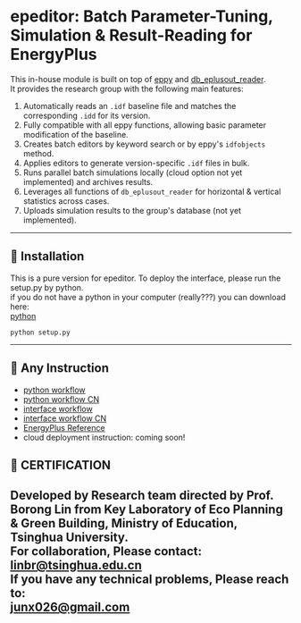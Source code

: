 # epeditor: Batch Parameter-Tuning, Simulation & Result-Reading for EnergyPlus

This in-house module is built on top of [eppy](https://eppy.readthedocs.io/en/latest/Main_Tutorial.html) 
and [db_eplusout_reader](https://github.com/DesignBuilderSoftware/db-eplusout-reader).  
It provides the research group with the following main features:

1. Automatically reads an `.idf` baseline file and matches the corresponding `.idd` for its version.
2. Fully compatible with all eppy functions, allowing basic parameter modification of the baseline.
3. Creates batch editors by keyword search or by eppy's `idfobjects` method.
4. Applies editors to generate version-specific `.idf` files in bulk.
5. Runs parallel batch simulations locally (cloud option not yet implemented) and archives results.
6. Leverages all functions of `db_eplusout_reader` for horizontal & vertical statistics across cases.
7. Uploads simulation results to the group's database (not yet implemented).

---

## 🔧 Installation

This is a pure version for epeditor. To deploy the interface, please run the setup.py by python.  
if you do not have a python in your computer (really???) you can download here:  
[python](https://www.python.org/downloads/release/python-3137/)  

```console
python setup.py
```

---

## 👀 Any Instruction
- [python workflow](doc/workflow.md)
- [python workflow CN](doc/workflow_CN.md)
- [interface workflow](doc/EpeditorWUserManual.pdf)
- [interface workflow CN](doc/EpeditorWUserManual_CN.pdf)
- [EnergyPlus Reference](https://energyplus.net/assets/nrel_custom/pdfs/pdfs_v25.1.0/InputOutputReference.pdf)
- cloud deployment instruction: coming soon!

## 🤗 CERTIFICATION
Developed by Research team directed by **Prof. Borong Lin** from Key Laboratory of Eco Planning & Green Building, Ministry of Education, Tsinghua University.  
**For collaboration, Please contact:**  
linbr@tsinghua.edu.cn  
**If you have any technical problems, Please reach to:**  
junx026@gmail.com
---
